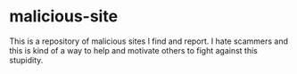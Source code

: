 # malicious-site
This is a repository of malicious sites I find and report. I hate scammers and this is kind of a way to help and motivate others to fight against this stupidity.

